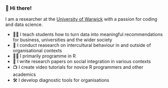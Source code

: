 ### 👋 Hi there!

I am a researcher at the [University of Warwick](https://warwick.ac.uk) with a passion for coding and data science.

- 👨‍🏫 I teach students how to turn data into meaningful recommendations for business, universities and the wider society
- 🧐 I conduct reasearch on intercultural behaviour in and outside of organisational contexts
- 👨‍💻 I primarily programme in R
- 📝 I write research papers on social integration in various contexts
- 📺 I create video tutorials for novice R programmers and other academics
- 🛠 I develop diagnostic tools for organisations
